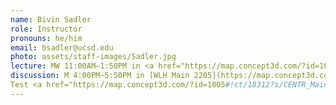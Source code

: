 ```yaml
---
name: Bivin Sadler
role: Instructor
pronouns: he/him
email: bsadler@ucsd.edu
photo: assets/staff-images/Sadler.jpg
lecture: MW 11:00AM–1:50PM in <a href="https://map.concept3d.com/?id=1005#!ct/18312?s/CENTR_Main">WLH</a> 2115.
discussion: M 4:00PM–5:50PM in [WLH Main 2205](https://map.concept3d.com/?id=1005#!ct/18312?s/WLH_Main)
Test <a href="https://map.concept3d.com/?id=1005#!ct/18312?s/CENTR_Main">CENTR</a> 113.
---
```

